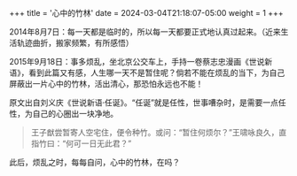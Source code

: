 +++
title = '心中的竹林'
date = 2024-03-04T21:18:07-05:00
weight = 1
+++

2014年8月7日：每一天都是临时的，所以每一天都要正式地认真过起来。（近来生活轨迹曲折，搬家频繁，有所感悟）

2015年9月18日：事多烦乱，坐北京公交车上，手持一卷蔡志忠漫画《世说新语》，看到此篇又有感，人生哪一天不是暂住呢？倘若不能在烦乱的当下，为自己屏蔽出一片心中的竹林，活出清心，那恐怕永远也不能！

原文出自刘义庆《世说新语·任诞》。“任诞”就是任性，世事嘈杂时，是需要一点任性，为自己的心圈出一块净地。

> 王子猷尝暂寄人空宅住，便令种竹。或问：“暂住何烦尔？”王啸咏良久，直指竹曰：“何可一日无此君？”

此后，烦乱之时，每每自问，心中的竹林，在吗？

